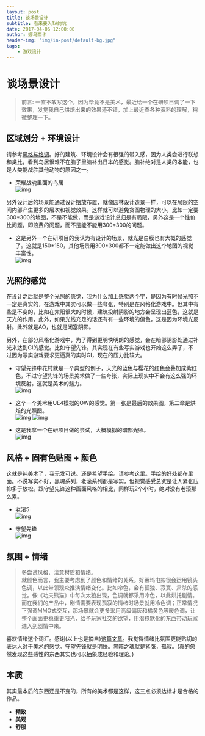 ```yaml
---
layout: post
title: 谈场景设计
subtitle: 看来要入TA的坑
date: 2017-04-06 12:00:00
author: 娜乌西卡
header-img: "img/in-post/default-bg.jpg"
tags:
    - 游戏设计
---
```



# 谈场景设计

> 前言: 一直不敢写这个，因为毕竟不是美术，最近给一个在研项目调了一下效果，发觉我自己烘焙出来的效果还不错，加上最近查各种资料的理解，稍微整理一下。

## 区域划分 + 环境设计

请参考[风格与格调](/2017/03/01/talk-art-style/)。好的建筑、环境设计会有很强的带入感，因为人类会进行联想和类比，看到鸟居很难不在脑子里脑补出日本的感觉。脑补绝对是人类的本能，也是人类能战胜其他动物的原因之一。

- 荣耀战魂里面的鸟居  
![img](/img/in-post/talk-scene-design/niaoju-forhonor.jpg)

另外设计后的场景能通过设计摆放布置，就像园林设计造景一样，可以在局限的空间内部产生更多的层次和视觉效果。这样就可以避免贪图物理的大小，比如一定要300\*300的地图，不是不能做，而是游戏设计总归是有局限，另外这是一个性价比问题，即浪费的问题，而不是能不能用300\*300的问题。

- 这是另外一个在研项目的我认为有设计的场景，就光是白膜也有大概的感觉了。这就是150\*150，其他场景用300*300都不一定能做出这个地图的视觉丰富性。  
![img](/img/in-post/talk-scene-design/scene-design-150.jpg)


## 光照的感觉

在设计之后就是整个光照的感觉，我为什么加上感觉两个字，是因为有时候光照不一定是真实的，在游戏中其实可以做一些夸张，特别是在风格化游戏中。但其中有些是不变的，比如在太阳很大的时候，建筑投射阴影的地方会呈现出蓝色，这就是天光的作用，此外，如果光线充足的话还有有一些环境的偏色，这是因为环境光反射。此外就是AO，也就是闭塞阴影。

另外，在部分风格化游戏中，为了得到更明快明朗的感觉，会在暗部阴影处通过补光来达到GI的感觉。比如守望先锋。其实现在有些写实游戏也开始这么弄了，不过因为写实游戏要求更逼真的实时GI，现在的压力比较大。


- 守望先锋中花村就是一个典型的例子，天光的蓝色与樱花的红色会叠加成紫红色，不过守望先锋的场景美术做了一些夸张，实际上现实中不会有这么强的环境反射。这就是美术的魅力。  
![img](/img/in-post/talk-scene-design/ow-shadow.jpg)


- 这个一个美术用UE4模拟的OW的感觉。第一张是最后的效果图，第二章是烘焙的光照图。  
![img](/img/in-post/talk-ow-scene/ow-like-scene-all.jpg)
![img](/img/in-post/talk-ow-scene/ow-like-scene-lm.jpg)


- 这是我拿一个在研项目做的尝试，大概模拟的暗部光照。  
![img](/img/in-post/talk-scene-design/ow-like-shadow.jpg)

## 风格 + 固有色贴图 + 颜色

这就是纯美术了，我无发可说。还是希望手绘。请参考[这里](/2017/03/03/talk-npr)。手绘的好处都在里面。不说写实不好，黑魂系列，老滚系列都是写实，但视觉感受总究是让人紧张压抑多于放松。跟守望先锋这种画面风格的相比，同样玩2个小时，绝对没有老滚那么累。

- 老滚5  
![img](/img/in-post/talk-scene-design/elder-scrolls.jpg)


- 守望先锋  
![img](/img/in-post/talk-scene-design/ow-all.jpg)

## 氛围 + 情绪

> 多尝试风格，注意材质和情绪。  
> 就颜色而言，我主要考虑到了颜色和情绪的关系。好莱坞电影很会运用镜头色调，以此带领观众推演情绪变化。比如冷色，会有孤独、寂寞、肃杀的感觉。像《功夫熊猫》中每次太狼出现，色调就都采用冷色，以此烘托剧情。  
> 而在我们的产品中，剧情需要表现孤寂的情绪时场景就用冷色调；正常情况下强调MMO式交互，那场景就会更多采用高级偏灰和橘黄色等暖色调，让整个画面更稳重更阳光，给予玩家社交的欲望，用潜移默化的东西带动玩家进入到剧情中来。

喜欢情绪这个词汇。感谢(以上也是摘自)[这篇文章](http://gad.qq.com/article/detail/7168952)。我觉得情绪比氛围更能贴切的表达人对于美术的感觉。守望先锋就是明快。黑暗之魂就是紧张，孤寂。(真的忽然发现这些感性的东西其实也可以抽象成经验和理论。)


## 本质

其实最本质的东西还是不变的，所有的美术都是这样，这三点必须达标才是合格的作品。

- **精致**
- **美观**
- **舒服**

